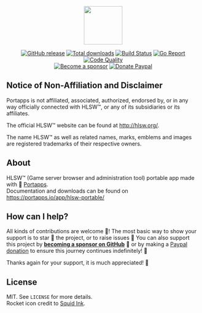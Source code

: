 <p align="center"><a href="https://portapps.io/app/hlsw-portable/" target="_blank"><img width="100" src="https://github.com/portapps/hlsw-portable/blob/master/res/papp.png"></a></p>

<p align="center">
  <a href="https://portapps.io/app/hlsw-portable/#download"><img src="https://img.shields.io/github/release/portapps/hlsw-portable.svg?style=flat-square" alt="GitHub release"></a>
  <a href="https://portapps.io/app/hlsw-portable/#download"><img src="https://img.shields.io/github/downloads/portapps/hlsw-portable/total.svg?style=flat-square" alt="Total downloads"></a>
  <a href="https://github.com/portapps/hlsw-portable/actions?workflow=build"><img src="https://img.shields.io/github/workflow/status/portapps/hlsw-portable/build?label=build&logo=github&style=flat-square" alt="Build Status"></a>
  <a href="https://goreportcard.com/report/github.com/portapps/hlsw-portable"><img src="https://goreportcard.com/badge/github.com/portapps/hlsw-portable?style=flat-square" alt="Go Report"></a>
  <a href="https://app.codacy.com/gh/portapps/hlsw-portable"><img src="https://img.shields.io/codacy/grade/b98953c923a54e91a1347f04b0c28cd1.svg?style=flat-square" alt="Code Quality"></a>
  <br /><a href="https://github.com/sponsors/crazy-max"><img src="https://img.shields.io/badge/sponsor-crazy--max-181717.svg?logo=github&style=flat-square" alt="Become a sponsor"></a>
  <a href="https://www.paypal.me/crazyws"><img src="https://img.shields.io/badge/donate-paypal-00457c.svg?logo=paypal&style=flat-square" alt="Donate Paypal"></a>
</p>

## Notice of Non-Affiliation and Disclaimer

Portapps is not affiliated, associated, authorized, endorsed by, or in any way officially connected with HLSW™, or any of its subsidiaries or its affiliates.

The official HLSW™ website can be found at http://hlsw.org/.

The name HLSW™ as well as related names, marks, emblems and images are registered trademarks of their respective owners.

## About

HLSW™ (Game server browser and administration tool) portable app made with 🚀 [Portapps](https://portapps.io).<br />
Documentation and downloads can be found on https://portapps.io/app/hlsw-portable/

## How can I help?

All kinds of contributions are welcome :raised_hands:! The most basic way to show your support is to star :star2: the project, or to raise issues :speech_balloon: You can also support this project by [**becoming a sponsor on GitHub**](https://github.com/sponsors/crazy-max) :clap: or by making a [Paypal donation](https://www.paypal.me/crazyws) to ensure this journey continues indefinitely! :rocket:

Thanks again for your support, it is much appreciated! :pray:

## License

MIT. See `LICENSE` for more details.<br />
Rocket icon credit to [Squid Ink](http://thesquid.ink).
